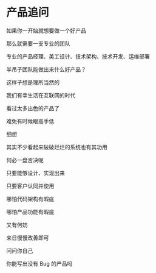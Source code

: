 # 产品追问


如果你一开始就想要做一个好产品

那么就需要一支专业的团队

专业的产品经理、美工设计、技术架构、技术开发、运维部署

半吊子团队能做出来什么好产品？

这样子想是理所当然的

我们有幸生活在互联网的时代

看过太多出色的产品了

难免有时候眼高手低

细想

其实不少看起来破破烂烂的系统也有其功用

何必一盘否决呢

只要能够设计、实现出来

只要客户认同并使用

哪怕代码架构有暇疵

哪怕产品功能有暇疵

又有何妨

来日慢慢改善即可

问问你自己

你能写出没有 Bug 的产品吗
